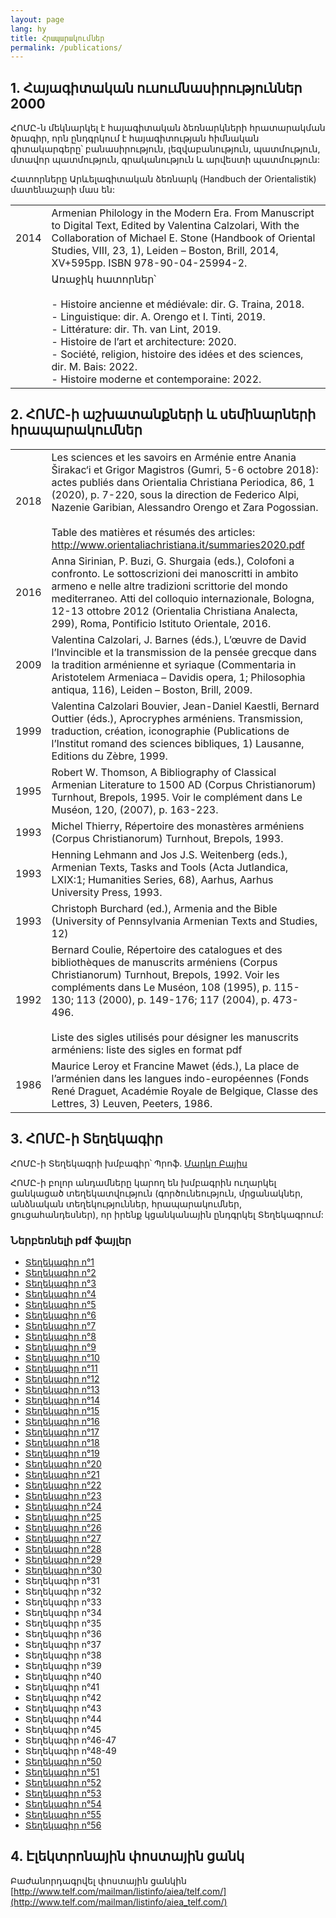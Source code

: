 ```yaml
---
layout: page
lang: hy
title: Հրապարակումներ
permalink: /publications/
---
```


## 1. Հայագիտական ուսումնասիրություններ 2000

ՀՈՄԸ-ն մեկնարկել է հայագիտական ձեռնարկների հրատարակման ծրագիր, որն ընդգրկում է հայագիտության հիմնական գիտակարգերը՝ բանասիրություն, լեզվաբանություն, պատմություն, մտավոր պատմություն, գրականություն և արվեստի պատմություն:

Հատորները Արևելագիտական ձեռնարկ (Handbuch der Orientalistik) մատենաշարի մաս են:

| | |
|-|-|
| 2014 | Armenian Philology in the Modern Era. From Manuscript to Digital Text, Edited by Valentina Calzolari, With the Collaboration of Michael E. Stone (Handbook of Oriental Studies, VIII, 23, 1), Leiden – Boston, Brill, 2014, XV+595pp. ISBN 978-90-04-25994-2.                                                                                                   |
|      | Առաջիկ հատորներ՝ <br> <br>- Histoire ancienne et médiévale: dir. G. Traina, 2018.<br>- Linguistique: dir. A. Orengo et I. Tinti, 2019.<br>- Littérature: dir. Th. van Lint, 2019.<br>- Histoire de l’art et architecture: 2020.<br>- Société, religion, histoire des idées et des sciences, dir. M. Bais: 2022.<br>- Histoire moderne et contemporaine: 2022.  |


## 2. ՀՈՄԸ-ի աշխատանքների և սեմինարների հրապարակումներ

| | |
|------|-------------|
| 2018 | Les sciences et les savoirs en Arménie entre Anania Širakac‘i et Grigor Magistros (Gumri, 5-6 octobre 2018): actes publiés dans Orientalia Christiana Periodica, 86, 1 (2020), p. 7-220, sous la direction de Federico Alpi, Nazenie Garibian, Alessandro Orengo et Zara Pogossian.<br> <br>Table des matières et résumés des articles: http://www.orientaliachristiana.it/summaries2020.pdf  |
| 2016 | Anna Sirinian, P. Buzi, G. Shurgaia (eds.), Colofoni a  confronto. Le sottoscrizioni dei manoscritti in ambito armeno e nelle  altre tradizioni scrittorie del mondo mediterraneo. Atti del colloquio internazionale, Bologna, 12-13 ottobre 2012 (Orientalia Christiana Analecta, 299), Roma, Pontificio Istituto Orientale, 2016.                                                           |
| 2009 | Valentina Calzolari, J. Barnes (éds.), L’œuvre de David l’Invincible et la transmission de la pensée grecque dans la tradition arménienne et syriaque (Commentaria in Aristotelem Armeniaca – Davidis opera, 1; Philosophia antiqua, 116), Leiden – Boston, Brill, 2009.                                                                                                                      |
| 1999 | Valentina Calzolari Bouvier, Jean-Daniel Kaestli, Bernard Outtier (éds.), Aprocryphes arméniens. Transmission, traduction, création, iconographie (Publications de l’Institut romand des sciences bibliques, 1) Lausanne, Editions du Zèbre, 1999.                                                                                                                                            |
| 1995 | Robert W. Thomson, A Bibliography of Classical Armenian Literature to 1500 AD (Corpus Christianorum) Turnhout, Brepols, 1995. Voir le complément dans Le Muséon, 120, (2007), p. 163-223.                                                                                                                                                                                                     |
| 1993 | Michel Thierry, Répertoire des monastères arméniens (Corpus Christianorum) Turnhout, Brepols, 1993.                                                                                                                                                                                                                                                                                           |
| 1993 | Henning Lehmann and Jos J.S. Weitenberg (eds.), Armenian Texts, Tasks and Tools (Acta Jutlandica, LXIX:1; Humanities Series, 68), Aarhus, Aarhus University Press, 1993.                                                                                                                                                                                                                      |
| 1993 | Christoph Burchard (ed.), Armenia and the Bible (University of Pennsylvania Armenian Texts and Studies, 12)                                                                                                                                                                                                                                                                                   |
| 1992 | Bernard Coulie, Répertoire des catalogues et des bibliothèques de manuscrits arméniens (Corpus Christianorum) Turnhout, Brepols, 1992. Voir les compléments dans Le Muséon, 108 (1995), p. 115-130; 113 (2000), p. 149-176; 117 (2004), p. 473-496.<br> <br>Liste des sigles utilisés pour désigner les manuscrits arméniens: liste des sigles en format pdf                                  |
| 1986 | Maurice Leroy et Francine Mawet (éds.), La place de l’arménien dans les langues indo-européennes (Fonds René Draguet, Académie Royale de Belgique, Classe des Lettres, 3) Leuven, Peeters, 1986.                                                                                                                                                                                              |

## 3. ՀՈՄԸ-ի Տեղեկագիր

ՀՈՄԸ-ի Տեղեկագրի խմբագիր՝ Պրոֆ. [Մարկո Բայիս](marbais@hotmail.com)

ՀՈՄԸ-ի բոլոր անդամները կարող են խմբագրին ուղարկել ցանկացած տեղեկատվություն (գործունեություն, մրցանակներ, անձնական տեղեկություններ, հրապարակումներ, ցուցահանդեսներ), որ իրենք կցանկանային ընդգրկել Տեղեկագրում:

### Ներբեռնելի pdf ֆայլեր

- [Տեղեկագիր n°1](public/newsletter/aiea_newsletter_01.pdf)
- [Տեղեկագիր n°2](public/newsletter/aiea_newsletter_02.pdf)
- [Տեղեկագիր n°3](public/newsletter/aiea_newsletter_03.pdf)
- [Տեղեկագիր n°4](public/newsletter/aiea_newsletter_04.pdf)
- [Տեղեկագիր n°5](public/newsletter/aiea_newsletter_05.pdf)
- [Տեղեկագիր n°6](public/newsletter/aiea_newsletter_06.pdf)
- [Տեղեկագիր n°7](public/newsletter/aiea_newsletter_07.pdf)
- [Տեղեկագիր n°8](public/newsletter/aiea_newsletter_08.pdf)
- [Տեղեկագիր n°9](public/newsletter/aiea_newsletter_09.pdf)
- [Տեղեկագիր n°10](public/newsletter/aiea_newsletter_10.pdf)
- [Տեղեկագիր n°11](public/newsletter/aiea_newsletter_11.pdf)
- [Տեղեկագիր n°12](public/newsletter/aiea_newsletter_12.pdf)
- [Տեղեկագիր n°13](public/newsletter/aiea_newsletter_13.pdf)
- [Տեղեկագիր n°14](public/newsletter/aiea_newsletter_14.pdf)
- [Տեղեկագիր n°15](public/newsletter/aiea_newsletter_15.pdf)
- [Տեղեկագիր n°16](public/newsletter/aiea_newsletter_16.pdf)
- [Տեղեկագիր n°17](public/newsletter/aiea_newsletter_17.pdf)
- [Տեղեկագիր n°18](public/newsletter/aiea_newsletter_18.pdf)
- [Տեղեկագիր n°19](public/newsletter/aiea_newsletter_19.pdf)
- [Տեղեկագիր n°20](public/newsletter/aiea_newsletter_20.pdf)
- [Տեղեկագիր n°21](public/newsletter/aiea_newsletter_21.pdf)
- [Տեղեկագիր n°22](public/newsletter/aiea_newsletter_22.pdf)
- [Տեղեկագիր n°23](public/newsletter/aiea_newsletter_23.pdf)
- [Տեղեկագիր n°24](public/newsletter/aiea_newsletter_24.pdf)
- [Տեղեկագիր n°25](public/newsletter/aiea_newsletter_25.pdf)
- [Տեղեկագիր n°26](public/newsletter/aiea_newsletter_26.pdf)
- [Տեղեկագիր n°27](public/newsletter/aiea_newsletter_27.pdf)
- [Տեղեկագիր n°28](public/newsletter/aiea_newsletter_28.pdf)
- [Տեղեկագիր n°29](public/newsletter/aiea_newsletter_29.pdf)
- [Տեղեկագիր n°30](public/newsletter/aiea_newsletter_30.pdf)
- Տեղեկագիր n°31
- Տեղեկագիր n°32
- Տեղեկագիր n°33
- Տեղեկագիր n°34
- Տեղեկագիր n°35
- Տեղեկագիր n°36
- Տեղեկագիր n°37
- Տեղեկագիր n°38
- Տեղեկագիր n°39
- Տեղեկագիր n°40
- Տեղեկագիր n°41
- Տեղեկագիր n°42
- Տեղեկագիր n°43
- Տեղեկագիր n°44
- Տեղեկագիր n°45
- Տեղեկագիր n°46-47
- Տեղեկագիր n°48-49
- [Տեղեկագիր n°50](public/newsletter/aiea_newsletter_50.pdf)
- [Տեղեկագիր n°51](public/newsletter/aiea_newsletter_51.pdf)
- [Տեղեկագիր n°52](public/newsletter/aiea_newsletter_52.pdf)
- [Տեղեկագիր n°53](public/newsletter/aiea_newsletter_53.pdf)
- [Տեղեկագիր n°54](public/newsletter/aiea_newsletter_54.pdf)
- [Տեղեկագիր n°55](public/newsletter/aiea_newsletter_55.pdf)
- [Տեղեկագիր n°56](public/newsletter/aiea_newsletter_56.pdf)

## 4. Էլեկտրոնային փոստային ցանկ
Բաժանորդագրվել փոստային ցանկին
[http://www.telf.com/mailman/listinfo/aiea/telf.com/](http://www.telf.com/mailman/listinfo/aiea_telf.com/)
